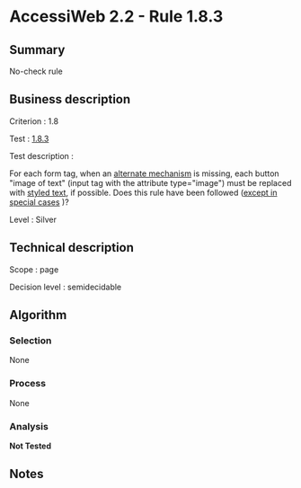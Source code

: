 # AccessiWeb 2.2 - Rule 1.8.3

## Summary

No-check rule

## Business description

Criterion : 1.8

Test : [1.8.3](http://www.accessiweb.org/index.php/accessiweb-22-english-version.html#test-1-8-3)

Test description :

For each form tag, when an [alternate mechanism](http://www.accessiweb.org/index.php/glossary-76.html#mMecaRempl) is missing, each button "image of text" (input tag with the attribute type="image") must be replaced with [styled text](http://www.accessiweb.org/index.php/glossary-76.html#mTexteStyle), if possible. Does this rule have been followed ([except in special cases](http://www.accessiweb.org/index.php/glossary-76.html#cpCrit1-8 "Special cases for criterion 1.8") )?

Level : Silver

## Technical description

Scope : page

Decision level :
semidecidable

## Algorithm

### Selection

None

### Process

None

### Analysis

**Not Tested**

## Notes


